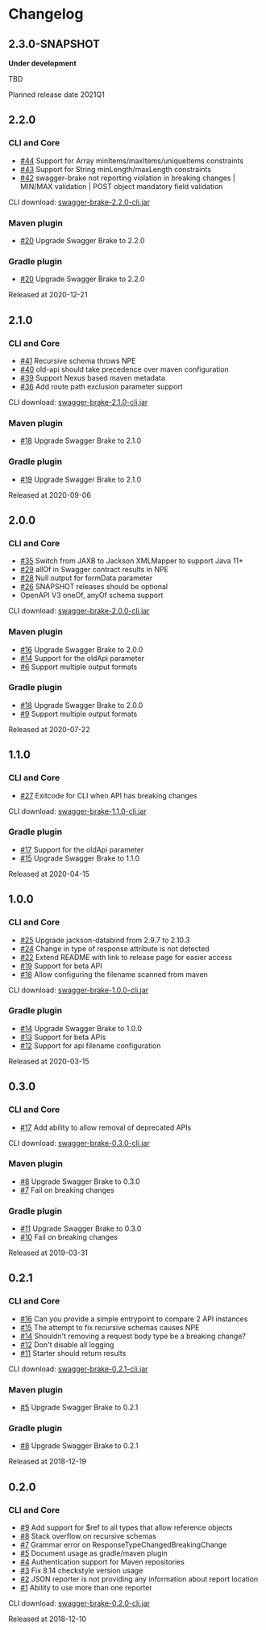 # Changelog

## 2.3.0-SNAPSHOT
**Under development**

TBD

Planned release date 2021Q1

## 2.2.0
### CLI and Core
* [#44](https://github.com/redskap/swagger-brake/issues/44) Support for Array minItems/maxItems/uniqueItems constraints
* [#43](https://github.com/redskap/swagger-brake/issues/43) Support for String minLength/maxLength constraints
* [#42](https://github.com/redskap/swagger-brake/issues/42) swagger-brake not reporting violation in breaking changes | MIN/MAX validation | POST object mandatory field validation

CLI download: [swagger-brake-2.2.0-cli.jar](https://github.com/redskap/swagger-brake/releases/download/2.2.0/swagger-brake-2.2.0-cli.jar)

### Maven plugin
* [#20](https://github.com/redskap/swagger-brake-maven-plugin/issues/20) Upgrade Swagger Brake to 2.2.0

### Gradle plugin
* [#20](https://github.com/redskap/swagger-brake-gradle/issues/20) Upgrade Swagger Brake to 2.2.0

Released at 2020-12-21

## 2.1.0 
### CLI and Core
* [#41](https://github.com/redskap/swagger-brake/issues/41) Recursive schema throws NPE
* [#40](https://github.com/redskap/swagger-brake/issues/40) old-api should take precedence over maven configuration
* [#39](https://github.com/redskap/swagger-brake/issues/39) Support Nexus based maven metadata
* [#36](https://github.com/redskap/swagger-brake/issues/36) Add route path exclusion parameter support

CLI download: [swagger-brake-2.1.0-cli.jar](https://github.com/redskap/swagger-brake/releases/download/2.1.0/swagger-brake-2.1.0-cli.jar)

### Maven plugin
* [#18](https://github.com/redskap/swagger-brake-gradle/issues/18) Upgrade Swagger Brake to 2.1.0

### Gradle plugin
* [#19](https://github.com/redskap/swagger-brake-gradle/issues/19) Upgrade Swagger Brake to 2.1.0

Released at 2020-09-06

## 2.0.0
### CLI and Core
* [#35](https://github.com/redskap/swagger-brake/issues/35) Switch from JAXB to Jackson XMLMapper to support Java 11+
* [#29](https://github.com/redskap/swagger-brake/issues/29) allOf in Swagger contract results in NPE
* [#28](https://github.com/redskap/swagger-brake/issues/28) Null output for formData parameter
* [#26](https://github.com/redskap/swagger-brake/issues/26) SNAPSHOT releases should be optional
* OpenAPI V3 oneOf, anyOf schema support

CLI download: [swagger-brake-2.0.0-cli.jar](https://github.com/redskap/swagger-brake/releases/download/2.0.0/swagger-brake-2.0.0-cli.jar)

### Maven plugin
* [#16](https://github.com/redskap/swagger-brake-maven-plugin/issues/16) Upgrade Swagger Brake to 2.0.0
* [#14](https://github.com/redskap/swagger-brake-maven-plugin/issues/14) Support for the oldApi parameter
* [#6](https://github.com/redskap/swagger-brake-maven-plugin/issues/6) Support multiple output formats

### Gradle plugin
* [#18](https://github.com/redskap/swagger-brake-gradle/issues/18) Upgrade Swagger Brake to 2.0.0
* [#9](https://github.com/redskap/swagger-brake-gradle/issues/9) Support multiple output formats

Released at 2020-07-22

## 1.1.0
### CLI and Core
* [#27](https://github.com/redskap/swagger-brake/issues/27) Exitcode for CLI when API has breaking changes

CLI download: [swagger-brake-1.1.0-cli.jar](https://github.com/redskap/swagger-brake/releases/download/1.1.0/swagger-brake-1.1.0-cli.jar)

### Gradle plugin
* [#17](https://github.com/redskap/swagger-brake-gradle/issues/17) Support for the oldApi parameter
* [#15](https://github.com/redskap/swagger-brake-gradle/issues/15) Upgrade Swagger Brake to 1.1.0

Released at 2020-04-15

## 1.0.0
### CLI and Core
* [#25](https://github.com/redskap/swagger-brake/issues/25) Upgrade jackson-databind from 2.9.7 to 2.10.3
* [#24](https://github.com/redskap/swagger-brake/issues/24) Change in type of response attribute is not detected
* [#22](https://github.com/redskap/swagger-brake/issues/22) Extend README with link to release page for easier access
* [#19](https://github.com/redskap/swagger-brake/issues/19) Support for beta API
* [#18](https://github.com/redskap/swagger-brake/issues/18) Allow configuring the filename scanned from maven

CLI download: [swagger-brake-1.0.0-cli.jar](https://github.com/redskap/swagger-brake/releases/download/1.0.0/swagger-brake-1.0.0-cli.jar)

### Gradle plugin
* [#14](https://github.com/redskap/swagger-brake-gradle/issues/14) Upgrade Swagger Brake to 1.0.0
* [#13](https://github.com/redskap/swagger-brake-gradle/issues/13) Support for beta APIs
* [#12](https://github.com/redskap/swagger-brake-gradle/issues/12) Support for api filename configuration

Released at 2020-03-15

## 0.3.0
### CLI and Core
* [#17](https://github.com/redskap/swagger-brake/issues/17) Add ability to allow removal of deprecated APIs

CLI download: [swagger-brake-0.3.0-cli.jar](https://github.com/redskap/swagger-brake/releases/download/0.3.0/swagger-brake-0.3.0-cli.jar)

### Maven plugin
* [#8](https://github.com/redskap/swagger-brake-maven-plugin/issues/8) Upgrade Swagger Brake to 0.3.0
* [#7](https://github.com/redskap/swagger-brake-maven-plugin/issues/7) Fail on breaking changes

### Gradle plugin
* [#11](https://github.com/redskap/swagger-brake-gradle/issues/11) Upgrade Swagger Brake to 0.3.0
* [#10](https://github.com/redskap/swagger-brake-gradle/issues/10) Fail on breaking changes

Released at 2019-03-31

## 0.2.1
### CLI and Core
* [#16](https://github.com/redskap/swagger-brake/issues/16) Can you provide a simple entrypoint to compare 2 API instances
* [#15](https://github.com/redskap/swagger-brake/issues/15) The attempt to fix recursive schemas causes NPE
* [#14](https://github.com/redskap/swagger-brake/issues/14) Shouldn't removing a request body type be a breaking change?
* [#12](https://github.com/redskap/swagger-brake/issues/12) Don't disable all logging
* [#11](https://github.com/redskap/swagger-brake/issues/11) Starter should return results

CLI download: [swagger-brake-0.2.1-cli.jar](https://github.com/redskap/swagger-brake/releases/download/0.2.1/swagger-brake-0.2.1-cli.jar)

### Maven plugin
* [#5](https://github.com/redskap/swagger-brake-maven-plugin/issues/5) Upgrade Swagger Brake to 0.2.1

### Gradle plugin
* [#8](https://github.com/redskap/swagger-brake-gradle/issues/8) Upgrade Swagger Brake to 0.2.1

Released at 2018-12-19

## 0.2.0
### CLI and Core
* [#9](https://github.com/redskap/swagger-brake/issues/9) Add support for $ref to all types that allow reference objects
* [#8](https://github.com/redskap/swagger-brake/issues/8) Stack overflow on recursive schemas
* [#7](https://github.com/redskap/swagger-brake/issues/7) Grammar error on ResponseTypeChangedBreakingChange
* [#5](https://github.com/redskap/swagger-brake/issues/5) Document usage as gradle/maven plugin
* [#4](https://github.com/redskap/swagger-brake/issues/4) Authentication support for Maven repositories
* [#3](https://github.com/redskap/swagger-brake/issues/3) Fix 8.14 checkstyle version usage
* [#2](https://github.com/redskap/swagger-brake/issues/2) JSON reporter is not providing any information about report location
* [#1](https://github.com/redskap/swagger-brake/issues/1) Ability to use more than one reporter

CLI download: [swagger-brake-0.2.0-cli.jar](https://github.com/redskap/swagger-brake/releases/download/0.2.0/swagger-brake-0.2.0-cli.jar)

Released at 2018-12-10